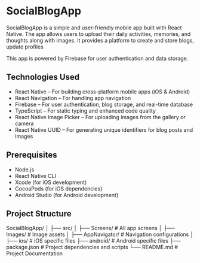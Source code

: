 # SocialBlogApp
SocialBlogApp is a simple and user-friendly mobile app built with React Native. The app allows users to upload their daily activities, memories, and thoughts along with images. It provides a platform to create and store blogs, update profiles

This app is powered by Firebase for user authentication and data storage.

## Technologies Used
* React Native – For building cross-platform mobile apps (iOS & Android)
* React Navigation – For handling app navigation
* Firebase – For user authentication, blog storage, and real-time database
* TypeScript – For static typing and enhanced code quality
* React Native Image Picker – For uploading images from the gallery or camera
* React Native UUID – For generating unique identifiers for blog posts and images

## Prerequisites
* Node.js
* React Native CLI 
* Xcode (for iOS development) 
* CocoaPods (for iOS dependencies) 
* Android Studio (for Android development) 

## Project Structure
SocialBlogApp/
│
├── src/
│   ├── Screens/        # All app screens
│   ├── Images/         # Image assets
│   ├── AppNavigator/   # Navigation configurations
│
├── ios/                # iOS specific files
├── android/            # Android specific files
├── package.json        # Project dependencies and scripts
└── README.md           # Project Documentation
